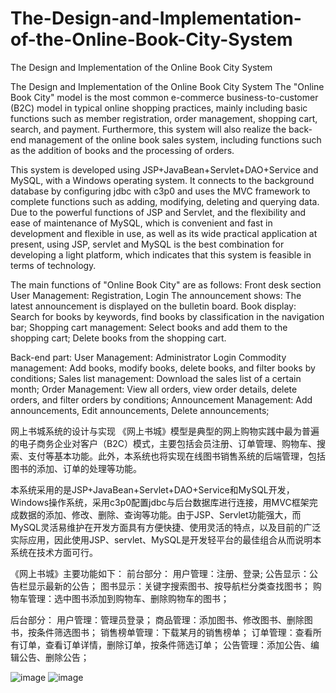 # The-Design-and-Implementation-of-the-Online-Book-City-System
The Design and Implementation of the Online Book City System

The Design and Implementation of the Online Book City System
The "Online Book City" model is the most common e-commerce business-to-customer (B2C) model in typical online shopping practices, mainly including basic functions such as member registration, order management, shopping cart, search, and payment. Furthermore, this system will also realize the back-end management of the online book sales system, including functions such as the addition of books and the processing of orders.

This system is developed using JSP+JavaBean+Servlet+DAO+Service and MySQL, with a Windows operating system. It connects to the background database by configuring jdbc with c3p0 and uses the MVC framework to complete functions such as adding, modifying, deleting and querying data. Due to the powerful functions of JSP and Servlet, and the flexibility and ease of maintenance of MySQL, which is convenient and fast in development and flexible in use, as well as its wide practical application at present, using JSP, servlet and MySQL is the best combination for developing a light platform, which indicates that this system is feasible in terms of technology.

The main functions of "Online Book City" are as follows:
Front desk section
User Management: Registration, Login
The announcement shows: The latest announcement is displayed on the bulletin board.
Book display: Search for books by keywords, find books by classification in the navigation bar;
Shopping cart management: Select books and add them to the shopping cart; Delete books from the shopping cart.

Back-end part:
User Management: Administrator Login
Commodity management: Add books, modify books, delete books, and filter books by conditions;
Sales list management: Download the sales list of a certain month;
Order Management: View all orders, view order details, delete orders, and filter orders by conditions;
Announcement Management: Add announcements, Edit announcements, Delete announcements;


网上书城系统的设计与实现
《网上书城》模型是典型的网上购物实践中最为普遍的电子商务企业对客户（B2C）模式，主要包括会员注册、订单管理、购物车、搜索、支付等基本功能。此外，本系统也将实现在线图书销售系统的后端管理，包括图书的添加、订单的处理等功能。

本系统采用的是JSP+JavaBean+Servlet+DAO+Service和MySQL开发，Windows操作系统，采用c3p0配置jdbc与后台数据库进行连接，用MVC框架完成数据的添加、修改、删除、查询等功能。由于JSP、Servlet功能强大，而MySQL灵活易维护在开发方面具有方便快捷、使用灵活的特点，以及目前的广泛实际应用，因此使用JSP、servlet、MySQL是开发轻平台的最佳组合从而说明本系统在技术方面可行。

《网上书城》主要功能如下：
前台部分：
用户管理：注册、登录;
公告显示：公告栏显示最新的公告；
图书显示：关键字搜索图书、按导航栏分类查找图书；
购物车管理：选中图书添加到购物车、删除购物车的图书；

后台部分：
用户管理：管理员登录；
商品管理：添加图书、修改图书、删除图书，按条件筛选图书；
销售榜单管理：下载某月的销售榜单；
订单管理：查看所有订单，查看订单详情，删除订单，按条件筛选订单；
公告管理：添加公告、编辑公告、删除公告；



![image](https://github.com/user-attachments/assets/6d807e05-3039-47f1-b851-f4cd0dd16abd)
![image](https://github.com/user-attachments/assets/a98f3e7e-aa50-4033-93ca-aeab5f164d69)

